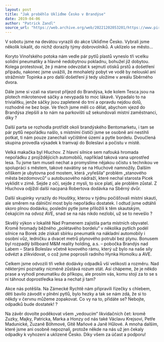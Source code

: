 ```yaml
---
layout: post
title: "Jak proběhlo Ukliďme Česko v Brandýse"
date: 2019-04-06
author: "Patrick Zandl"
source_url: "https://web.archive.org/web/20221202053201/https://www.piratibrandys.cz/clanek/2019-04-06-uklidme-cesko-v-brandyse"
---
```

V sobotu jsme na devátou vyrazili do akce Ukliďme Česko. Vybrali jsme několik lokalit, do nichž dorazily týmy dobrovolníků. A uklízelo se město…

Koryto Vinořského potoka nám vedle pár pytlů plastů vyneslo tři vcelku solidní pneumatiky a hlavně nedobytnou pokladnu, bohužel již dobytou. Kolega protestoval, že ji máme odevzdat k sejmutí otisků prstů a došetření případu, nakonec jsme uvážili, že mnohaletý pobyt ve vodě by nelouskl ani strážmistr Topinka a pro další došetření ji tedy uložíme v areálu Sběrného dvora.

Dále jsme si vzali na starost příjezd do Brandýsa, kde kolem Tesca jsou na plotech mikrotenové sáčky a nevypadá to moc lákavě. Vypadalo to na trivialitku, jenže sáčky jsou zapletené do trní a opravdu nejdou dolů, rozhodně ne bez boje. Ve třech jsme měli co dělat, abychom vjezd do Brandýsa zlepšili a to nám na parkovišti už sekundovali místní zaměstnanci, díky ?

Další parta se rozhodla protřídit okolí brandýského Bentomarketu, i tam se pár pytlů nepořádku našlo, s místními čističi jsme se osobně ani nestihli potkat, ti nám pouze zanechali vyčištěné území a pytle bordelu. Dvoučlená skupina provedla výsadek k tramvaji do Boleslavi a počistu v místě.

Velká makačka byl Hluchov. Z hlavní silnice sem nafouká hromada nepořádku z projíždějících automobilů, například taková vana uprostřed lesa. Tu jsme tam museli nechat a promyslíme nějakou očistu s technikou ve spolupráci s městem, takové navátiny se na Hluchově namnožily. Dalším oříškem je ubytovna pod mostem, která „vyřešila“ problém „stanového města bezdomovců“ u autobusového nádraží, které nechal starosta Picek vyklidit v zimě. Sejde z očí, sejde z mysli, to sice platí, ale problém zůstal. Z Hluchova odjíždí další nacpaná Robertova dodávka na Sběrný dvůr.

Další skupinky vyrazily do Houštky, kterou v týdnu počišťovali místní skauti, ale směrem na dálniční most bylo nepořádku dostatek. I odtud jsme odtáhli skoro plnou dodávku, poslední pytle jsme přiložili k těm skautským, čekajícím na odvoz AVE, snad se na nás nikdo nezlobí, už se to nevešlo ?

Skvělý výkon v lokalitě Nad Pramenem zajistila parta místních obyvatel. Kromě hromady běžného „polétavého bordelu“ v několika pytlích podél silnice na Borek zde získali sbírku pneumatik na nákladní automobily i osobní vůz, ledničku a dvacet metrů plynového potrubí bez plynu. Bonusem byl rozpadlý billboard M&M reality holding, a.s. – pobočka Brandýs nad Labem – Stará Boleslav včetně kovového rámu, který už bylo na naše síly odvézt a zlikvidovat, o což jsme poprosili radního Hynka Homolku a AVE.

Celkem jsme odvozili tři velké dodávky odpadků vší velikosti a rozměru. Nad některými poznatky nicméně zůstává rozum stát. Asi chápeme, že je někdo prase a vyhodí pneumatiku do příkopu, ale prosím vás, komu stojí za to se s ní táhnout doprostředka lesa a nechat ji tam?

Akce nás potěšila. Na Zámecké Rychtě nám připravili řízečky s chlebem, děti bavilo závodit v plnění pytlů, bylo hezky a tak se nám zdá, že si to někdy v červnu můžeme zopakovat. Co vy na to, přidáte se? Nebojte, odpadků bude dostatek! ?

Na závěr dovolte poděkovat všem „vedoucím“ likvidačních čet: kromě Zuzky, Majky, Patricka, Marka a Honzy od nás také Václavu Krejsovi, Petře Madunické, Zuzaně Böhmové, Gitě Maňové a Janě Hůlové. A mnoha dalším, které jsme ani osobně nepoznali, protože někde na nás už jen čekaly odpadky k vyhození a uklizené Česko. Díky všem za účast a podporu!

